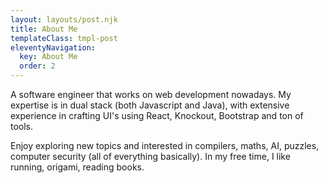 ```yaml
---
layout: layouts/post.njk
title: About Me
templateClass: tmpl-post
eleventyNavigation:
  key: About Me
  order: 2
---
```

<p>
A software engineer that works on web development nowadays. My expertise is in dual stack (both Javascript and Java), with extensive experience in crafting UI's using React, Knockout, Bootstrap and ton of tools. 
</p>
<p> Enjoy exploring new topics and interested in compilers, maths, AI, puzzles, computer security (all of everything basically). In my free time, I like  running, origami, reading books.
</p>






